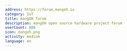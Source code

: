 ```yaml
---
address: https://forum.mangoh.io
category: IoT
title: mangOH forum
description: mangOH open source hardware project forum
userCount: 808
icon: mangoh.png
activity: medium
language: en
---
```

